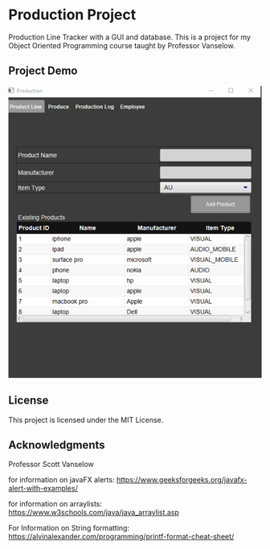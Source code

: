 # Production Project
 Production Line Tracker with a GUI and database. This is a project for my Object Oriented Programming course taught by Professor Vanselow. 

## Project Demo
![Alt Text](https://raw.githubusercontent.com/OmrM/ProductionProject/master/ProductionProjectDemo.gif?token=AQVSLYUNQDEA7VQDFUYVHMK73TOMC)

## License

This project is licensed under the MIT License.

## Acknowledgments
Professor Scott Vanselow

for information on javaFX alerts:
https://www.geeksforgeeks.org/javafx-alert-with-examples/

for information on arraylists:
https://www.w3schools.com/java/java_arraylist.asp

For Information on String formatting:
https://alvinalexander.com/programming/printf-format-cheat-sheet/
